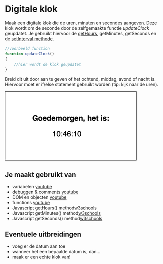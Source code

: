 # Digitale klok

Maak een digitale klok die de uren, minuten en secondes aangeven. Deze klok wordt om de seconde door de zelfgemaakte functie _updateClock_ geupdatet. Je gebruikt hiervoor de [getHours](https://www.w3schools.com/jsref/jsref_gethours.asp), getMinutes, getSeconds en de [setInterval methode](https://www.w3schools.com/jsref/met_win_setinterval.asp).

```javascript
//voorbeeld function
function updateClock()
{
	//hier wordt de klok geupdatet
}
```

Breid dit uit door aan te geven of het ochtend, middag, avond of nacht is. Hiervoor moet er if/else statement gebruikt worden (tip: kijk naar de uren).

![Digitale klok ui](images/Clock-ui.png)

## Je maakt gebruikt van
- variabelen [youtube](https://www.youtube.com/watch?v=A6YVhg9GgPE)
- debuggen & comments [youtube](https://www.youtube.com/watch?v=XUYCOm38SWY)
- DOM en objecten [youtube](https://www.youtube.com/watch?v=k81rBKqwDhU)
- functions [youtube](https://www.youtube.com/watch?v=lleIeTMaFRo)
- Javascript getHours() method[w3schools](https://www.w3schools.com/jsref/jsref_gethours.asp)
- Javascript getMinutes() method[w3schools](https://www.w3schools.com/jsref/jsref_getminutes.asp)
- Javascript getSeconds() method[w3schools](https://www.w3schools.com/jsref/jsref_getseconds.asp)

## Eventuele uitbreidingen
- voeg er de datum aan toe
- wanneer het een bepaalde datum is, dan...
- maak er een echte klok van!